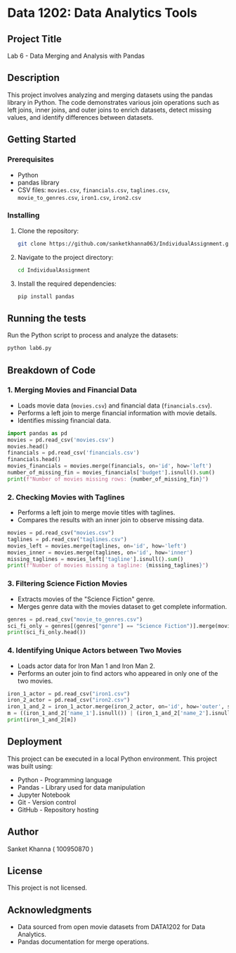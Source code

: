 # Data 1202: Data Analytics Tools

## Project Title
Lab 6 - Data Merging and Analysis with Pandas

## Description
This project involves analyzing and merging datasets using the pandas library in Python. The code demonstrates various join operations such as left joins, inner joins, and outer joins to enrich datasets, detect missing values, and identify differences between datasets.

## Getting Started

### Prerequisites
- Python
- pandas library
- CSV files: `movies.csv`, `financials.csv`, `taglines.csv`, `movie_to_genres.csv`, `iron1.csv`, `iron2.csv`

### Installing
1. Clone the repository:
   ```sh
   git clone https://github.com/sanketkhanna063/IndividualAssignment.git
   ```
2. Navigate to the project directory:
   ```sh
   cd IndividualAssignment
   ```
3. Install the required dependencies:
   ```sh
   pip install pandas
   ```

## Running the tests
Run the Python script to process and analyze the datasets:
```sh
python lab6.py
```

## Breakdown of Code

### 1. Merging Movies and Financial Data
- Loads movie data (`movies.csv`) and financial data (`financials.csv`).
- Performs a left join to merge financial information with movie details.
- Identifies missing financial data.

```python
import pandas as pd
movies = pd.read_csv('movies.csv')
movies.head()
financials = pd.read_csv('financials.csv')
financials.head()
movies_financials = movies.merge(financials, on='id', how='left')
number_of_missing_fin = movies_financials['budget'].isnull().sum()
print(f"Number of movies missing rows: {number_of_missing_fin}")
```

### 2. Checking Movies with Taglines
- Performs a left join to merge movie titles with taglines.
- Compares the results with an inner join to observe missing data.

```python
movies = pd.read_csv("movies.csv")
taglines = pd.read_csv("taglines.csv")
movies_left = movies.merge(taglines, on='id', how='left')
movies_inner = movies.merge(taglines, on='id', how='inner')
missing_taglines = movies_left['tagline'].isnull().sum()
print(f"Number of movies missing a tagline: {missing_taglines}")
```

### 3. Filtering Science Fiction Movies
- Extracts movies of the "Science Fiction" genre.
- Merges genre data with the movies dataset to get complete information.

```python
genres = pd.read_csv("movie_to_genres.csv")
sci_fi_only = genres[(genres["genre"] == "Science Fiction")].merge(movies, left_on="movie_id", right_on="id", how="left")
print(sci_fi_only.head())
```

### 4. Identifying Unique Actors between Two Movies
- Loads actor data for Iron Man 1 and Iron Man 2.
- Performs an outer join to find actors who appeared in only one of the two movies.

```python
iron_1_actor = pd.read_csv("iron1.csv")
iron_2_actor = pd.read_csv("iron2.csv")
iron_1_and_2 = iron_1_actor.merge(iron_2_actor, on='id', how='outer', suffixes=('_1','_2'))
m = ((iron_1_and_2['name_1'].isnull()) | (iron_1_and_2['name_2'].isnull()))      
print(iron_1_and_2[m])
```

## Deployment
This project can be executed in a local Python environment. This project was built using:
- Python - Programming language
- Pandas - Library used for data manipulation
- Jupyter Notebook
- Git - Version control
- GitHub - Repository hosting

## Author
Sanket Khanna ( 100950870 )

## License
This project is not licensed.

## Acknowledgments
- Data sourced from open movie datasets from DATA1202 for Data Analytics.
- Pandas documentation for merge operations.

